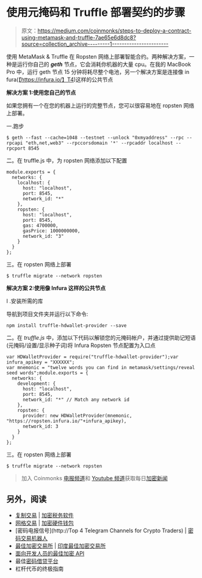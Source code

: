 # 使用元掩码和 Truffle 部署契约的步骤

> 原文：<https://medium.com/coinmonks/steps-to-deploy-a-contract-using-metamask-and-truffle-7ae65e6d8dc8?source=collection_archive---------1----------------------->

使用 MetaMask & Truffle 在 Ropsten 网络上部署智能合约。两种解决方案，一种是运行你自己的 ***geth*** 节点，它会消耗你机器的大量 cpu。在我的 MacBook Pro 中，运行 geth 节点 15 分钟将耗尽整个电池，另一个解决方案是连接像 in fura(【https://infura.io/】T4)这样的公共节点

**解决方案 1:使用您自己的节点**

如果您拥有一个在您的机器上运行的完整节点，您可以很容易地在 ropsten 网络上部署。

一.跑步

```
$ geth --fast --cache=1048 --testnet --unlock "0xmyaddress" --rpc --rpcapi "eth,net,web3" --rpccorsdomain '*' --rpcaddr localhost --rpcport 8545
```

二。在 truffle.js 中，为 ropsten 网络添加以下配置

```
module.exports = {
  networks: {
    localhost: {
      host: "localhost", 
      port: 8545,
      network_id: "*" 
    },  
    ropsten: {
      host: "localhost",
      port: 8545,
      gas: 4700000,
      gasPrice: 1000000000,
      network_id: "3"
    }
  }
};
```

三。在 ropsten 网络上部署

```
$ truffle migrate --network ropsten
```

**解决方案 2:使用像 Infura 这样的公共节点**

I .安装所需的库

导航到项目文件夹并运行以下命令:

```
npm install truffle-hdwallet-provider --save
```

二。在 *truffle.js* 中，添加以下代码以解锁您的元掩码帐户，并通过提供助记短语(元掩码/设置/显示种子词)将 Infura Ropsten 节点配置为入口点

```
var HDWalletProvider = require("truffle-hdwallet-provider");var infura_apikey = "XXXXXX";
var mnemonic = "twelve words you can find in metamask/settings/reveal seed words";module.exports = {
  networks: {
    development: {
      host: "localhost",
      port: 8545,
      network_id: "*" // Match any network id
    },
    ropsten: {
      provider: new HDWalletProvider(mnemonic, "https://ropsten.infura.io/"+infura_apikey),
      network_id: 3
    }
  }
};
```

三。在 ropsten 网络上部署

```
$ truffle migrate --network ropsten
```

> 加入 Coinmonks [电报频道](https://t.me/coincodecap)和 [Youtube 频道](https://www.youtube.com/c/coinmonks/videos)获取每日[加密新闻](http://coincodecap.com/)

## 另外，阅读

*   [复制交易](/coinmonks/top-10-crypto-copy-trading-platforms-for-beginners-d0c37c7d698c) | [加密税务软件](/coinmonks/crypto-tax-software-ed4b4810e338)
*   [网格交易](https://coincodecap.com/grid-trading) | [加密硬件钱包](/coinmonks/the-best-cryptocurrency-hardware-wallets-of-2020-e28b1c124069)
*   [密码电报信号](http://Top 4 Telegram Channels for Crypto Traders) | [密码交易机器人](/coinmonks/crypto-trading-bot-c2ffce8acb2a)
*   [最佳加密交易所](/coinmonks/crypto-exchange-dd2f9d6f3769) | [印度最佳加密交易所](/coinmonks/bitcoin-exchange-in-india-7f1fe79715c9)
*   [面向开发人员的最佳加密 API](/coinmonks/best-crypto-apis-for-developers-5efe3a597a9f)
*   最佳[密码借贷平台](/coinmonks/top-5-crypto-lending-platforms-in-2020-that-you-need-to-know-a1b675cec3fa)
*   杠杆代币的终极指南